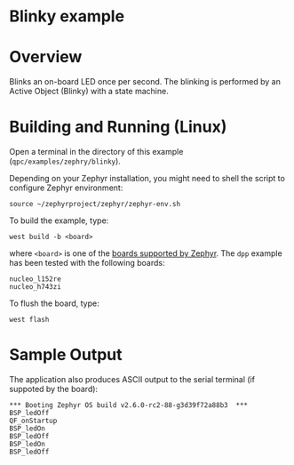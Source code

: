 # Blinky example

# Overview

Blinks an on-board LED once per second. The blinking is performed
 by an Active Object (Blinky) with a state machine.



# Building and Running (Linux)

Open a terminal in the directory of this example (`qpc/examples/zephry/blinky`).

Depending on your Zephyr installation, you might need to shell the script
to configure Zephyr environment:

```
source ~/zephyrproject/zephyr/zephyr-env.sh
```

To build the example, type:
```
west build -b <board>
```
where `<board>` is one of the
[boards supported by Zephyr](https://docs.zephyrproject.org/latest/boards/index.html).
The `dpp` example has been tested with the following boards:

```
nucleo_l152re
nucleo_h743zi
```

To flush the board, type:
```
west flash
```

# Sample Output
The application also produces ASCII output to the serial terminal
(if suppoted by the board):

```
*** Booting Zephyr OS build v2.6.0-rc2-88-g3d39f72a88b3  ***
BSP_ledOff
QF_onStartup
BSP_ledOn
BSP_ledOff
BSP_ledOn
BSP_ledOff
```

